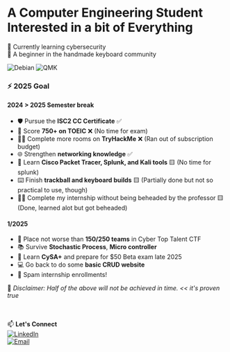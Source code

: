 # A Computer Engineering Student Interested in a bit of Everything

🔭 Currently learning cybersecurity  
🌱 A beginner in the handmade keyboard community


![Debian](https://img.shields.io/badge/Debian-D70A53?style=for-the-badge&logo=debian&logoColor=white)
![QMK](https://qmk.fm/badge-small-dark.png)


### ⚡ 2025 Goal
#### 2024 > 2025 Semester break
- 🛡️ Pursue the **ISC2 CC Certificate**  ✅
- 📖 Score **750+ on TOEIC**  ❌ (No time for exam)
- 🏴‍☠️ Complete more rooms on **TryHackMe**  ❌ (Ran out of subscription budget)
- 🌐 Strengthen **networking knowledge** ✅
- 🔧 Learn **Cisco Packet Tracer, Splunk, and Kali tools** 🟨 (No time for splunk)
- ⌨️ Finish **trackball and keyboard builds**  🟨 (Partially done but not so practical to use, though)
- 🧑‍🏫 Complete my internship without being beheaded by the professor 🟨 (Done, learned alot but got beheaded)

#### 1/2025
- 🥇 Place not worse than **150/250 teams** in Cyber Top Talent CTF
- 📚 Survive **Stochastic Process**, **Micro controller**
- 🔐 Learn **CySA+** and prepare for $50 Beta exam late 2025
- 💻 Go back to do some **basic CRUD website**
- 📨 Spam internship enrollments!

📌 *Disclaimer: Half of the above will not be achieved in time. << it's proven true*  

<br></br>
📫 **Let's Connect**  
[![LinkedIn](https://img.shields.io/badge/LinkedIn-%230077B5.svg?style=for-the-badge&logo=linkedin&logoColor=white)](https://linkedin.com/in/apiratchai)  
[![Email](https://img.shields.io/badge/Email-D14836?style=for-the-badge&logo=gmail&logoColor=white)](mailto:apiratchai@kkumail.com)
